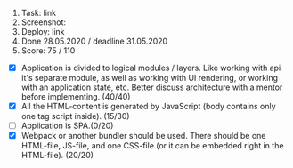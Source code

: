 1. Task: link
2. Screenshot:
3. Deploy: link
4. Done 28.05.2020 / deadline 31.05.2020
5. Score: 75 / 110
 - [x] Application is divided to logical modules / layers. Like working with api it's separate module, as well as working with UI rendering, or working with an application state, etc. Better discuss architecture with a mentor before implementing. (40/40)
 - [x] All the HTML-content is generated by JavaScript (body contains only one tag script inside). (15/30)
 - [ ] Application is SPA.(0/20)
 - [x] Webpack or another bundler should be used. There should be one HTML-file, JS-file, and one CSS-file (or it can be embedded right in the HTML-file). (20/20)